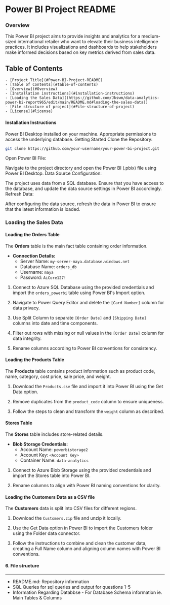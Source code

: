 ﻿# Power BI Project README
### Overview
This Power BI project aims to provide insights and analytics for a medium-sized international retailer who want to elevate their business intelligence practices. It includes visualizations and dashboards to help stakeholders make informed decisions based on key metrics derived from sales data.
## Table of Contents
``````
- [Project Title](#Power-BI-Project-README)
- [Table of Contents](#table-of-contents)
- [Overview](#Overview)
- [Installation instructions](#installation-instructions)
- [Loading the Sales Data]((https://github.com/Jkswm/data-analytics-power-bi-report965/edit/main/README.md#loading-the-sales-data))
- [File structure of project](#File-structure-of-project)
- [License](#license)
``````
#### Installation Instructions
Power BI Desktop installed on your machine.
Appropriate permissions to access the underlying database.
Getting Started
Clone the Repository:

```bash
git clone https://github.com/your-username/your-power-bi-project.git
```
Open Power BI File:

Navigate to the project directory and open the Power BI (.pbix) file using Power BI Desktop.
Data Source Configuration:

The project uses data from a SQL database. Ensure that you have access to the database, and update the data source settings in Power BI accordingly.
Refresh Data:

After configuring the data source, refresh the data in Power BI to ensure that the latest information is loaded.

### Loading the Sales Data
#### Loading the Orders Table
The **Orders** table is the main fact table containing order information.

- **Connection Details:**
  - Server Name: `my-server-maya.database.windows.net`
  - Database Name: `orders_db`
  - Username: `maya`
  - Password: `AiCore127!`

1. Connect to Azure SQL Database using the provided credentials and import the `orders_powerbi` table using Power BI's Import option.

2. Navigate to Power Query Editor and delete the `[Card Number]` column for data privacy.

3. Use Split Column to separate `[Order Date]` and `[Shipping Date]` columns into date and time components.

4. Filter out rows with missing or null values in the `[Order Date]` column for data integrity.

5. Rename columns according to Power BI conventions for consistency.

#### Loading the Products Table
The **Products** table contains product information such as product code, name, category, cost price, sale price, and weight.

1. Download the `Products.csv` file and import it into Power BI using the Get Data option.

2. Remove duplicates from the `product_code` column to ensure uniqueness.

3. Follow the steps to clean and transform the `weight` column as described.

#### Stores Table
The **Stores** table includes store-related details.

- **Blob Storage Credentials:**
  - Account Name: `powerbistorage2`
  - Account Key: `<Account Key>`
  - Container Name: `data-analytics`

1. Connect to Azure Blob Storage using the provided credentials and import the Stores table into Power BI.

2. Rename columns to align with Power BI naming conventions for clarity.

#### Loading the Customers Data as a CSV file
The **Customers** data is split into CSV files for different regions.

1. Download the `Customers.zip` file and unzip it locally.

2. Use the Get Data option in Power BI to import the Customers folder using the Folder data connector.

3. Follow the instructions to combine and clean the customer data, creating a Full Name column and aligning column names with Power BI conventions.








  #### 6. File structure
  ---
  - README.md: Repository information   
  - SQL Queries for sql queries and output for questions 1-5
  - Information Regarding Databbse - For Database Schema information ie. Main Tables & Columns 
